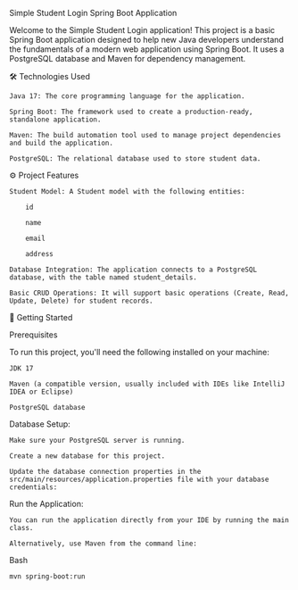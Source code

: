 Simple Student Login Spring Boot Application

Welcome to the Simple Student Login application! This project is a basic Spring Boot application designed to help new Java developers understand the fundamentals of a modern web application using Spring Boot. It uses a PostgreSQL database and Maven for dependency management.

🛠️ Technologies Used

    Java 17: The core programming language for the application.

    Spring Boot: The framework used to create a production-ready, standalone application.

    Maven: The build automation tool used to manage project dependencies and build the application.

    PostgreSQL: The relational database used to store student data.

⚙️ Project Features

    Student Model: A Student model with the following entities:

        id

        name

        email

        address

    Database Integration: The application connects to a PostgreSQL database, with the table named student_details.

    Basic CRUD Operations: It will support basic operations (Create, Read, Update, Delete) for student records.

🚀 Getting Started

Prerequisites

To run this project, you'll need the following installed on your machine:

    JDK 17

    Maven (a compatible version, usually included with IDEs like IntelliJ IDEA or Eclipse)

    PostgreSQL database

Database Setup:

    Make sure your PostgreSQL server is running.

    Create a new database for this project.

    Update the database connection properties in the src/main/resources/application.properties file with your database credentials:

Run the Application:

    You can run the application directly from your IDE by running the main class.

    Alternatively, use Maven from the command line:

Bash

    mvn spring-boot:run

